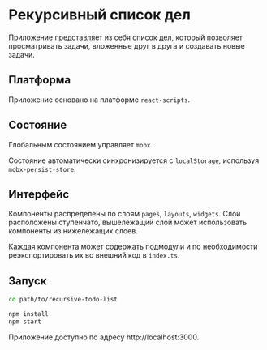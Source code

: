 # Рекурсивный список дел

Приложение представляет из себя список дел, который позволяет просматривать задачи, вложенные друг в друга и создавать
новые задачи.

## Платформа

Приложение основано на платформе `react-scripts`.

## Состояние

Глобальным состоянием управляет `mobx`.

Состояние автоматически синхронизируется с `localStorage`, используя `mobx-persist-store`.

## Интерфейс

Компоненты распределены по слоям `pages`, `layouts`, `widgets`. Слои расположены ступенчато, вышележащий слой может
использовать компоненты из нижележащих слоев.

Каждая компонента может содержать подмодули и по необходимости реэкспортировать их во внешний код в `index.ts`.

## Запуск

```bash
cd path/to/recursive-todo-list

npm install
npm start
```

Приложение доступно по адресу http://localhost:3000.
